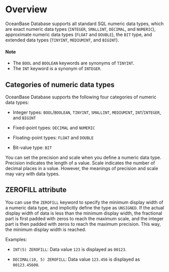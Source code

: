 # Overview

OceanBase Database supports all standard SQL numeric data types, which are exact numeric data types (`INTEGER`, `SMALLINT`, `DECIMAL`, and `NUMERIC`), approximate numeric data types (`FLOAT` and `DOUBLE`), the `BIT` type, and extended data types (`TINYINT`, `MEDIUMINT`, and `BIGINT`).

  <main id="notice" type='explain'>
    <h4>Note</h4>
    <ul>
    <li>The <code>BOOL</code> and <code>BOOLEAN</code> keywords are synonyms of <code>TINYINT</code>. </li>
    <li>The <code>INT</code> keyword is a synonym of <code>INTEGER</code>. </li>
    </ul>
  </main>

## Categories of numeric data types

OceanBase Database supports the following four categories of numeric data types:

* Integer types: `BOOL`/`BOOLEAN`, `TINYINT`, `SMALLINT`, `MEDIUMINT`, `INT`/`INTEGER`, and `BIGINT`

* Fixed-point types: `DECIMAL` and `NUMERIC`

* Floating-point types: `FLOAT` and `DOUBLE`

* Bit-value type: `BIT`

You can set the precision and scale when you define a numeric data type. Precision indicates the length of a value. Scale indicates the number of decimal places in a value. However, the meanings of precision and scale may vary with data types.

## ZEROFILL attribute

You can use the `ZEROFILL` keyword to specify the minimum display width of a numeric data type, and implicitly define the type as `UNSIGNED`. If the actual display width of data is less than the minimum display width, the fractional part is first padded with zeros to reach the maximum scale, and the integer part is then padded with zeros to reach the maximum precision. This way, the minimum display width is reached.

Examples:

* `INT(5) ZEROFILL`: Data value `123` is displayed as `00123`.

* `DECIMAL(10, 5) ZEROFILL`: Data value `123.456` is displayed as `00123.45600`.
